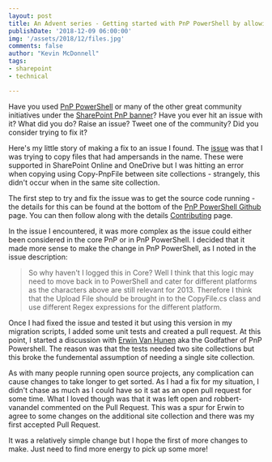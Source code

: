 ```yaml
---
layout: post
title: An Advent series - Getting started with PnP PowerShell by allowing file move across site collections
publishDate: '2018-12-09 06:00:00'
img: '/assets/2018/12/files.jpg'
comments: false
author: "Kevin McDonnell"
tags:
- sharepoint
- technical

---
```


Have you used [PnP PowerShell](https://github.com/SharePoint/PnP-PowerShell) or many of the other great community initiatives under the [SharePoint PnP banner](https://docs.microsoft.com/en-us/sharepoint/dev/community/community)? Have you ever hit an issue with it? What did you do? Raise an issue? Tweet one of the community? Did you consider trying to fix it?

Here's my little story of making a fix to an issue I found. The [issue](https://github.com/SharePoint/PnP-PowerShell/issues/1051) was that I was trying to copy files that had ampersands in the name. These were supported in SharePoint Online and OneDrive but I was hitting an error when copying using Copy-PnpFile between site collections - strangely, this didn't occur when in the same site collection.

The first step to try and fix the issue was to get the source code running - the details for this can be found at the bottom of the [PnP PowerShell Github](https://github.com/SharePoint/PnP-PowerShell) page. You can then follow along with the details [Contributing](https://github.com/SharePoint/PnP-PowerShell/blob/master/CONTRIBUTING.md) page.

In the issue I encountered, it was more complex as the issue could either been considered in the core PnP or in PnP PowerShell. I decided that it made more sense to make the change in PnP PowerShell, as I noted in the issue description:

>So why haven't I logged this in Core? Well I think that this logic may need to move back in to PowerShell and cater for different platforms as the characters above are still relevant for 2013. Therefore I think that the Upload File should be brought in to the CopyFile.cs class and use different Regex expressions for the different platform.

Once I had fixed the issue and tested it but using this version in my migration scripts, I added some unit tests and created a pull request. At this point, I started a discussion with [Erwin Van Hunen](https://twitter.com/erwinvanhunen) aka the Godfather of PnP Powershell. The reason was that the tests needed two site collections but this broke the fundemental assumption of needing a single site collection. 

As with many people running open source projects, any complication can cause changes to take longer to get sorted. As I had a fix for my situation, I didn't chase as much as I could have so it sat as an open pull request for some time. What I loved though was that it was left open and robbert-vanandel commented on the Pull Request. This was a spur for Erwin to agree to some changes on the additional site collection and there was my first accepted Pull Request.

It was a relatively simple change but I hope the first of more changes to make. Just need to find more energy to pick up some more!